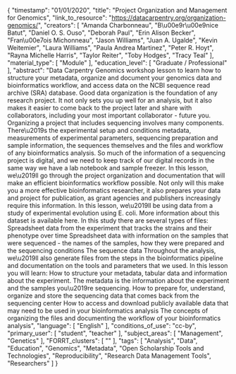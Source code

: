 {
    "timestamp": "01/01/2020",
    "title": "Project Organization and Management for Genomics",
    "link_to_resource": "https://datacarpentry.org/organization-genomics/",
    "creators": [
        "Amanda Charbonneau",
        "B\u00e9r\u00e9nice Batut",
        "Daniel O. S. Ouso",
        "Deborah Paul",
        "Erin Alison Becker",
        "Fran\u00e7ois Michonneau",
        "Jason Williams",
        "Juan A. Ugalde",
        "Kevin Weitemier",
        "Laura Williams",
        "Paula Andrea Martinez",
        "Peter R. Hoyt",
        "Rayna Michelle Harris",
        "Taylor Reiter",
        "Toby Hodges",
        "Tracy Teal"
    ],
    "material_type": [
        "Module"
    ],
    "education_level": [
        "Graduate / Professional"
    ],
    "abstract": "Data Carpentry Genomics workshop lesson to learn how to structure your metadata, organize and document your genomics data and bioinformatics workflow, and access data on the NCBI sequence read archive (SRA) database. Good data organization is the foundation of any research project. It not only sets you up well for an analysis, but it also makes it easier to come back to the project later and share with collaborators, including your most important collaborator - future you. Organizing a project that includes sequencing involves many components. There\u2019s the experimental setup and conditions metadata, measurements of experimental parameters, sequencing preparation and sample information, the sequences themselves and the files and workflow of any bioinformatics analysis. So much of the information of a sequencing project is digital, and we need to keep track of our digital records in the same way we have a lab notebook and sample freezer. In this lesson, we\u2019ll go through the project organization and documentation that will make an efficient bioinformatics workflow possible. Not only will this make you a more effective bioinformatics researcher, it also prepares your data and project for publication, as grant agencies and publishers increasingly require this information. In this lesson, we\u2019ll be using data from a study of experimental evolution using E. coli. More information about this dataset is available here. In this study there are several types of files: Spreadsheet data from the experiment that tracks the strains and their phenotype over time Spreadsheet data with information on the samples that were sequenced - the names of the samples, how they were prepared and the sequencing conditions The sequence data Throughout the analysis, we\u2019ll also generate files from the steps in the bioinformatics pipeline and documentation on the tools and parameters that we used. In this lesson you will learn: How to structure your metadata, tabular data and information about the experiment. The metadata is the information about the experiment and the samples you\u2019re sequencing. How to prepare for, understand, organize and store the sequencing data that comes back from the sequencing center How to access and download publicly available data that may need to be used in your bioinformatics analysis The concepts of organizing the files and documenting the workflow of your bioinformatics analysis",
    "language": [
        "English"
    ],
    "conditions_of_use": "cc-by",
    "primary_user": [
        "student",
        "teacher"
    ],
    "subject_areas": [
        "Management",
        "Genetics"
    ],
    "FORRT_clusters": [
        ""
    ],
    "tags": [
        "Analysis",
        "Data",
        "Education",
        "Genomics",
        "Metadata",
        "Open Scholarship Tools and Technologies",
        "Reproducibility",
        "Research Data Management Tools",
        "Researchers"
    ]
}